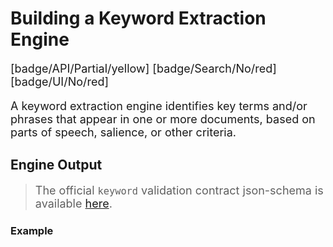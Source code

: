 # Building a Keyword Extraction Engine

[badge/API/Partial/yellow]
[badge/Search/No/red]
[badge/UI/No/red]

A keyword extraction engine identifies key terms and/or phrases that appear in one or more documents, based on parts of speech, salience, or other criteria.

<!--TODO: Add additional sections-->

<!-- TODO
### Engine Manifest

[](manifest.example.json ':include :type=code json')
-->

## Engine Output

> The official `keyword` validation contract json-schema is available
[here](/schemas/vtn-standard/keyword/keyword.json ':ignore').

### Example

[](../../../../../../schemas/vtn-standard/keyword/examples/simple.json ':include :type=code json')

<style>
     p, ul, ol, li { font-size: 18px !important;}
</style>